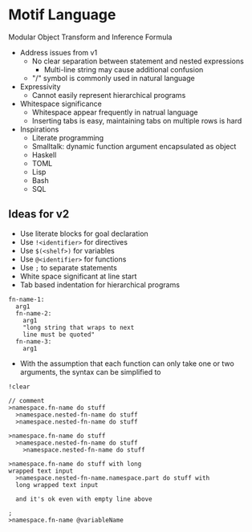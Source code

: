# Motif Language

Modular Object Transform and Inference Formula

- Address issues from v1
  - No clear separation between statement and nested expressions
    - Multi-line string may cause additional confusion
  - "/" symbol is commonly used in natural language
- Expressivity
  - Cannot easily represent hierarchical programs
- Whitespace significance
  - Whitespace appear frequently in natrual language
  - Inserting tabs is easy, maintaining tabs on multiple rows is hard
- Inspirations
  - Literate programming
  - Smalltalk: dynamic function argument encapsulated as object
  - Haskell
  - TOML
  - Lisp
  - Bash
  - SQL

## Ideas for v2

- Use literate blocks for goal declaration
- Use `!<identifier>` for directives
- Use `$(<shelf>)` for variables
- Use `@<identifier>` for functions
- Use `;` to separate statements
- White space significant at line start
- Tab based indentation for hierarchical programs

```text
fn-name-1:
  arg1
  fn-name-2:
    arg1
    "long string that wraps to next
    line must be quoted"
  fn-name-3:
    arg1
```

- With the assumption that each function can only take one or two arguments, the syntax can be simplified to

```text
!clear

// comment
>namespace.fn-name do stuff
  >namespace.nested-fn-name do stuff
  >namespace.nested-fn-name do stuff

>namespace.fn-name do stuff
  >namespace.nested-fn-name do stuff
    >namespace.nested-fn-name do stuff

>namespace.fn-name do stuff with long
wrapped text input
  >namespace.nested-fn-name.namespace.part do stuff with
  long wrapped text input

  and it's ok even with empty line above

;
>namespace.fn-name @variableName
```
